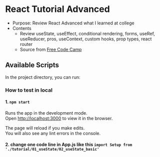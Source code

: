 # React Tutorial Advanced

* Purpose: Review React Advanced what I learned at college
* Contents
  * Review
    useState, useEffect, conditional rendering, forms, useRef, useReducer, pros, useContext, custom hooks, prop types, react router 
  * Source from [Free Code Camp](https://www.youtube.com/watch?v=4UZrsTqkcW4&t=8778s)


## Available Scripts

In the project directory, you can run:

### How to test in local

#### 1. `npm start`

Runs the app in the development mode.\
Open [http://localhost:3000](http://localhost:3000) to view it in the browser.

The page will reload if you make edits.\
You will also see any lint errors in the console.

#### 2. change one code line in App.js like this `import Setup from './tutorial/01_useState/02_useState_basic'`

